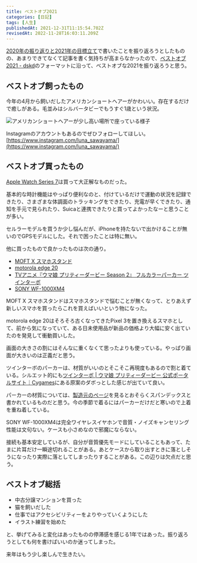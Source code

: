 ```yaml
---
title: ベストオブ2021
categories: [日記]
tags: [人生]
publishedAt: 2021-12-31T11:15:54.702Z
revisedAt: 2022-11-28T16:03:11.209Z
---
```


[2020年の振り返りと2021年の目標立て](https://blog.kubosho.com/entry/2020-to-2021)で書いたことを振り返ろうとしたものの、あまりできてなくて記事を書く気持ちが高まらなかったので、[ベストオブ2021 - dskd](https://dskd.jp/archives/114.html)のフォーマットに沿って、ベストオブな2021を振り返ろうと思う。

## ベストオブ飼ったもの

今年の4月から飼いだしたアメリカンショートヘアーがかわいい。存在するだけで癒しがある。毛並みはシルバータビーでもうすぐ1歳という状況。

![アメリカンショートヘアーが少し高い場所で座っている様子](https://blog-assets.kubosho.com/luna.jpg)

Instagramのアカウントもあるのでぜひフォローしてほしい。
[https://www.instagram.com/luna_sawayama/](https://www.instagram.com/luna_sawayama/)

## ベストオブ買ったもの

[Apple Watch Series 7](https://www.apple.com/jp/apple-watch-series-7/)は買って大正解なものだった。

基本的な時計機能はやっぱり便利なのと、付けているだけで運動の状況を記録できたり、さまざまな体調面のトラッキングをできたり、充電が早くできたり、通知を手元で見られたり、Suicaと連携できたりと買ってよかったなーと思うことが多い。

セルラーモデルを買うか少し悩んだが、iPhoneを持たないで出かけることが無いのでGPSモデルにした。それで困ったことは特に無い。

他に買ったもので良かったものは次の通り。

- [MOFT X スマホスタンド](https://amzn.to/3zePCut)
- [motorola edge 20](https://amzn.to/3HtWkjj)
- [TVアニメ『ウマ娘 プリティーダービー Season 2』 フルカラーパーカー ツインターボ](https://amzn.to/3mL1TSe)
- [SONY WF-1000XM4](https://amzn.to/3FEi3V4)

MOFT X スマホスタンドはスマホスタンドで悩むことが無くなって、とりあえず新しいスマホを買ったらこれを買えばいいという物になった。

motorola edge 20はそろそろ古くなってきたPixel 3を置き換えるスマホとして、前から気になっていて、ある日未使用品が新品の価格より大幅に安く出ていたのを発見して衝動買いした。

画面の大きさの割にはそんなに重くなくて思ったよりも使っている。やっぱり画面が大きいのは正義だと思う。

ツインターボのパーカーは、材質がいいのとそこそこ再現度もあるので割と着ている。シルエット的にも[ツインターボ | ウマ娘 プリティーダービー 公式ポータルサイト｜Cygames](https://umamusume.jp/character/detail/?name=twinturbo)にある原案のダボっとした感じが出ていて良い。

パーカーの材質については、[製造元のページ](https://fullgra.jp/item/sweatshirt/805/)を見るとおそらくスパンデックスと書かれているものだと思う。今の季節で着るにはパーカーだけだと寒いので上着を重ね着している。

SONY WF-1000XM4は完全ワイヤレスイヤホンで音質・ノイズキャンセリング性能は文句ない。ケースも小さめなので邪魔にならない。

接続も基本安定しているが、自分が音質優先モードにしていることもあって、たまに片耳だけ一瞬途切れることがある。あとケースから取り出すときに落としそうになったり実際に落としてしまったりすることがある。この辺りは欠点だと思う。

## ベストオブ総括

- 中古分譲マンションを買った
- 猫を飼いだした
- 仕事ではアクセシビリティーをよりやっていくようにした
- イラスト練習を始めた

と、挙げてみると変化はあったものの停滞感を感じる1年ではあった。振り返ろうとしても何を書けばいいのか迷ってしまった。

来年はもう少し楽しんで生きたい。
